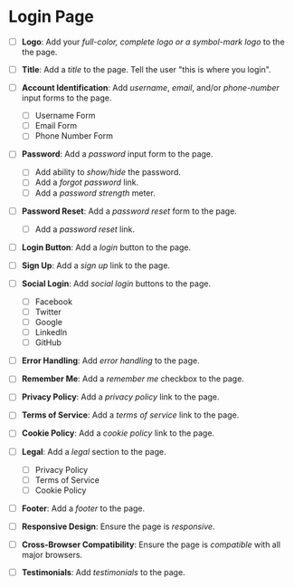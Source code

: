 # Login Page

- [ ] **Logo**: Add your *full-color, complete logo or a symbol-mark logo* to the the page.

- [ ] **Title**: Add a *title* to the page. Tell the user "this is where you login".

- [ ] **Account Identification**: Add *username*, *email*, and/or *phone-number* input forms to the page.
  - [ ] Username Form
  - [ ] Email Form
  - [ ] Phone Number Form

- [ ] **Password**: Add a *password* input form to the page.
  - [ ] Add ability to *show/hide* the password.
  - [ ] Add a *forgot password* link.
  - [ ] Add a *password strength* meter.

- [ ] **Password Reset**: Add a *password reset* form to the page.
  - [ ] Add a *password reset* link.

- [ ] **Login Button**: Add a *login* button to the page.

- [ ] **Sign Up**: Add a *sign up* link to the page.

- [ ] **Social Login**: Add *social login* buttons to the page.
  - [ ] Facebook
  - [ ] Twitter
  - [ ] Google
  - [ ] LinkedIn
  - [ ] GitHub

- [ ] **Error Handling**: Add *error handling* to the page.

- [ ] **Remember Me**: Add a *remember me* checkbox to the page.

- [ ] **Privacy Policy**: Add a *privacy policy* link to the page.

- [ ] **Terms of Service**: Add a *terms of service* link to the page.

- [ ] **Cookie Policy**: Add a *cookie policy* link to the page.

- [ ] **Legal**: Add a *legal* section to the page.
  - [ ] Privacy Policy
  - [ ] Terms of Service
  - [ ] Cookie Policy

- [ ] **Footer**: Add a *footer* to the page.

- [ ] **Responsive Design**: Ensure the page is *responsive*.

- [ ] **Cross-Browser Compatibility**: Ensure the page is *compatible* with all major browsers.

- [ ] **Testimonials**: Add *testimonials* to the page.
